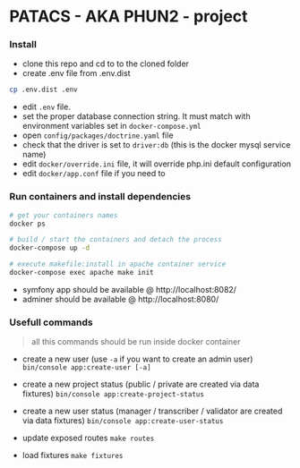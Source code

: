 PATACS - AKA PHUN2 - project
============================


### Install

- clone this repo and cd to to the cloned folder
- create .env file from .env.dist

```bash
cp .env.dist .env
```

- edit `.env` file.
- set the proper database connection string. It must match with environment variables set in `docker-compose.yml`
- open `config/packages/doctrine.yaml` file
- check that the driver is set to `driver:db` (this is the docker mysql service name)
- edit `docker/override.ini` file, it will override php.ini default configuration
- edit `docker/app.conf` file if you need to

### Run containers and install dependencies


```bash
# get your containers names
docker ps

# build / start the containers and detach the process
docker-compose up -d

# execute makefile:install in apache container service
docker-compose exec apache make init

```

- symfony app should be available @ http://localhost:8082/
- adminer should be available @ http://localhost:8080/


### Usefull commands

> all this commands should be run inside docker container

- create a new user (use `-a` if you want to create an admin user)
`bin/console app:create-user [-a]`

- create a new project status (public / private are created via data fixtures)
`bin/console app:create-project-status`

- create a new user status (manager / transcriber / validator are created via data fixtures)
`bin/console app:create-user-status`

- update exposed routes
`make routes`

- load fixtures
`make fixtures`
